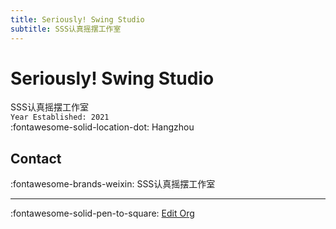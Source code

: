 ```yaml
---
title: Seriously! Swing Studio
subtitle: SSS认真摇摆工作室
---
```


# Seriously! Swing Studio

SSS认真摇摆工作室  
`Year Established: 2021`  
:fontawesome-solid-location-dot: Hangzhou  


## Contact

:fontawesome-brands-weixin: SSS认真摇摆工作室  

---

:fontawesome-solid-pen-to-square: [Edit Org](https://github.com/swingdance/orgs/issues/new?assignees=&labels=update+org&projects=&template=03-update_entity.yml&title=Update%20Org%3A%20zh_CN%20%E2%80%A2%20Seriously%21%20Swing%20Studio&region=zh_CN&id=seriously-swing-studio&name=Seriously%21%20Swing%20Studio)
